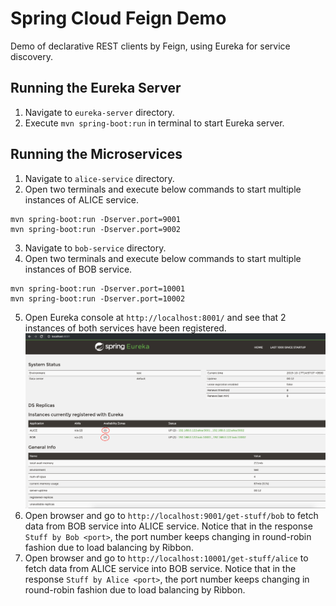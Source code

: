 # Spring Cloud Feign Demo
Demo of declarative REST clients by Feign, using Eureka for service discovery.

## Running the Eureka Server

1. Navigate to `eureka-server` directory.
2. Execute `mvn spring-boot:run` in terminal to start Eureka server.

## Running the Microservices

1. Navigate to `alice-service` directory.
2. Open two terminals and execute below commands to start multiple instances of ALICE service.
```
mvn spring-boot:run -Dserver.port=9001
mvn spring-boot:run -Dserver.port=9002
```
3. Navigate to `bob-service` directory.
4. Open two terminals and execute below commands to start multiple instances of BOB service.
```
mvn spring-boot:run -Dserver.port=10001
mvn spring-boot:run -Dserver.port=10002
```
5. Open Eureka console at `http://localhost:8001/` and see that 2 instances of both services have been registered.
![Eureka Server](/screenshots/eureka-server.png)
6. Open browser and go to `http://localhost:9001/get-stuff/bob` to fetch data from BOB service into ALICE service. Notice that in the response `Stuff by Bob <port>`, the port number keeps changing in round-robin fashion due to load balancing by Ribbon.
7. Open browser and go to `http://localhost:10001/get-stuff/alice` to fetch data from ALICE service into BOB service. Notice that in the response `Stuff by Alice <port>`, the port number keeps changing in round-robin fashion due to load balancing by Ribbon.
